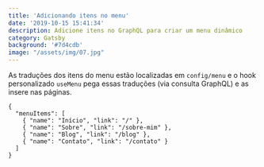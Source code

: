 ```yaml
---
title: 'Adicionando itens no menu'
date: '2019-10-15 15:41:34' 
description: Adicione itens no GraphQL para criar um menu dinâmico
category: Gatsby
background: '#7d4cdb'
image: "/assets/img/07.jpg"
---
```


As traduções dos itens do menu estão localizadas em `config/menu` e o hook personalizado `useMenu` pega essas traduções (via consulta GraphQL) e as insere nas páginas.

```JS
{
  "menuItems": [
    { "name": "Início", "link": "/" },
    { "name": "Sobre", "link": "/sobre-mim" },
    { "name": "Blog", "link": "/blog" },
    { "name": "Contato", "link": "/contato" }
  ]
}
```
